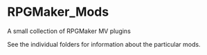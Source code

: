 # RPGMaker_Mods
A small collection of RPGMaker MV plugins

See the individual folders for information about the particular mods.
